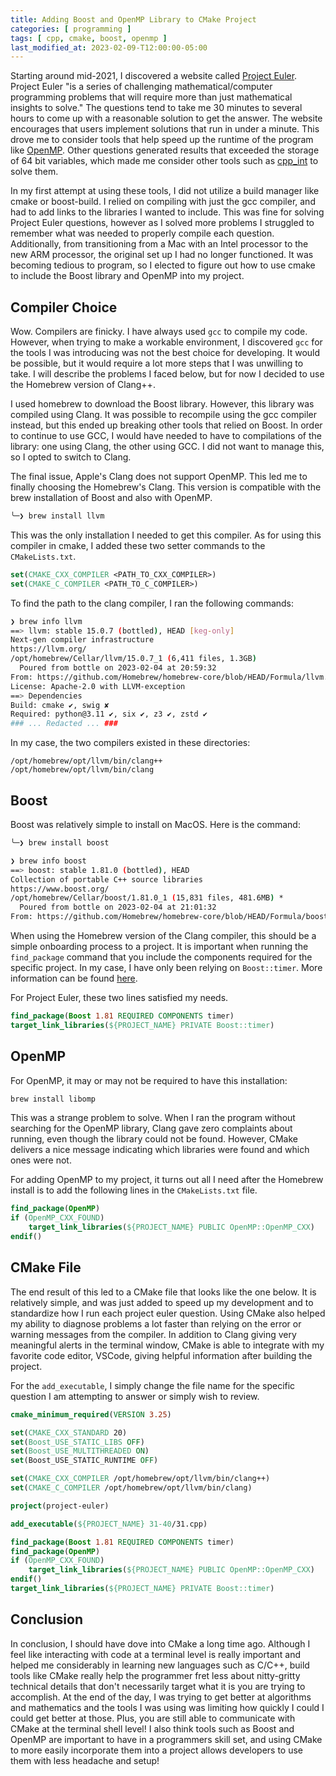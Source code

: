 ```yaml
---
title: Adding Boost and OpenMP Library to CMake Project
categories: [ programming ]
tags: [ cpp, cmake, boost, openmp ]
last_modified_at: 2023-02-09-T12:00:00-05:00
---
```


Starting around mid-2021, I discovered a website called <a href="https://projecteuler.net">Project Euler</a>.
Project Euler "is a series of challenging mathematical/computer programming problems that will require more
than just mathematical insights to solve." The questions tend to take me 30 minutes to several hours to come up with a reasonable
solution to get the answer. The website encourages that users implement solutions that run in under a minute.
This drove me to consider tools that help speed up the runtime of the program like
<a href="https://www.openmp.org/resources/refguides/" target="_blank">OpenMP</a>. Other questions generated
results that exceeded the storage of 64 bit variables, which made me consider other tools such as
<a href="https://www.boost.org/doc/libs/1_81_0/libs/multiprecision/doc/html/boost_multiprecision/tut/ints/cpp_int.html"
    target="_blank">
cpp_int</a> to solve them.

In my first attempt at using these tools, I did not utilize a build manager like cmake or boost-build. I relied on
compiling with just the gcc compiler, and had to add links to the libraries I wanted to include. This was fine for
solving Project Euler questions, however as I solved more problems I struggled to remember what was needed to properly
compile each question. Additionally, from transitioning from a Mac with an Intel processor to the new ARM processor, the
original set up I had no longer functioned. It was becoming tedious to program, so I elected to figure out how to use
cmake to include the Boost library and OpenMP into my project.


## Compiler Choice

Wow. Compilers are finicky. I have always used `gcc` to compile my code. However, when trying to make a workable
environment, I discovered `gcc` for the tools I was introducing was not the best choice for developing. It would be
possible, but it would require a lot more steps that I was unwilling to take. I will describe the problems I
faced below, but for now I decided to use the Homebrew version of Clang++.

I used homebrew to download the Boost library. However, this library was compiled using Clang. It was possible to
recompile using the gcc compiler instead, but this ended up breaking other tools that relied on Boost. In order to
continue to use GCC, I would have needed to have to compilations of the library: one using Clang, the other using GCC.
I did not want to manage this, so I opted to switch to Clang.

The final issue, Apple's Clang does not support OpenMP. This led me to finally choosing the Homebrew's Clang. This version
is compatible with the brew installation of Boost and also with OpenMP.

```bash
╰─❯ brew install llvm
```

This was the only installation I needed to get this compiler. As for using this compiler in cmake, I added these two
setter commands to the `CMakeLists.txt`.

```cmake
set(CMAKE_CXX_COMPILER <PATH_TO_CXX_COMPILER>)
set(CMAKE_C_COMPILER <PATH_TO_C_COMPILER>)
```

To find the path to the clang compiler, I ran the following commands:

```bash
❯ brew info llvm
==> llvm: stable 15.0.7 (bottled), HEAD [keg-only]
Next-gen compiler infrastructure
https://llvm.org/
/opt/homebrew/Cellar/llvm/15.0.7_1 (6,411 files, 1.3GB)
  Poured from bottle on 2023-02-04 at 20:59:32
From: https://github.com/Homebrew/homebrew-core/blob/HEAD/Formula/llvm.rb
License: Apache-2.0 with LLVM-exception
==> Dependencies
Build: cmake ✔, swig ✘
Required: python@3.11 ✔, six ✔, z3 ✔, zstd ✔
### ... Redacted ... ###

```
In my case, the two compilers existed in these directories:

```text
/opt/homebrew/opt/llvm/bin/clang++
/opt/homebrew/opt/llvm/bin/clang
```

## Boost

Boost was relatively simple to install on MacOS. Here is the command:

```bash
╰─❯ brew install boost
```

```bash
❯ brew info boost
==> boost: stable 1.81.0 (bottled), HEAD
Collection of portable C++ source libraries
https://www.boost.org/
/opt/homebrew/Cellar/boost/1.81.0_1 (15,831 files, 481.6MB) *
  Poured from bottle on 2023-02-04 at 21:01:32
From: https://github.com/Homebrew/homebrew-core/blob/HEAD/Formula/boost.rb
```

When using the Homebrew version of the Clang compiler, this should be a simple onboarding process to a project.
It is important when running the `find_package` command that you include the components required for the
specific project. In my case, I have only been relying on `Boost::timer`. More information can be found
<a href="https://cmake.org/cmake/help/latest/module/FindBoost.html" target="_blank">here</a>.

For Project Euler, these two lines satisfied my needs.

```cmake
find_package(Boost 1.81 REQUIRED COMPONENTS timer)
target_link_libraries(${PROJECT_NAME} PRIVATE Boost::timer)
```

## OpenMP

For OpenMP, it may or may not be required to have this installation:

```bash
brew install libomp
```

This was a strange problem to solve. When I ran the program without searching for the OpenMP library,
Clang gave zero complaints about running, even though the library could not be found. However, CMake delivers
a nice message indicating which libraries were found and which ones were not.

For adding OpenMP to my project, it turns out all I need after the Homebrew install is to add the following lines
in the `CMakeLists.txt` file.

```cmake
find_package(OpenMP)
if (OpenMP_CXX_FOUND)
    target_link_libraries(${PROJECT_NAME} PUBLIC OpenMP::OpenMP_CXX)
endif()
```

## CMake File

The end result of this led to a CMake file that looks like the one below.
It is relatively simple, and was just added to speed up my development and to standardize how I run each
project euler question. Using CMake also helped my ability to diagnose problems a lot faster than
relying on the error or warning messages from the compiler. In addition to Clang giving very meaningful
alerts in the terminal window, CMake is able to integrate with my favorite code editor, VSCode, giving
helpful information after building the project.

For the `add_executable`, I simply change the file name for the specific question I am attempting to answer
or simply wish to review.

```cmake
cmake_minimum_required(VERSION 3.25)

set(CMAKE_CXX_STANDARD 20)
set(Boost_USE_STATIC_LIBS OFF)
set(Boost_USE_MULTITHREADED ON)
set(Boost_USE_STATIC_RUNTIME OFF)

set(CMAKE_CXX_COMPILER /opt/homebrew/opt/llvm/bin/clang++)
set(CMAKE_C_COMPILER /opt/homebrew/opt/llvm/bin/clang)

project(project-euler)

add_executable(${PROJECT_NAME} 31-40/31.cpp)

find_package(Boost 1.81 REQUIRED COMPONENTS timer)
find_package(OpenMP)
if (OpenMP_CXX_FOUND)
    target_link_libraries(${PROJECT_NAME} PUBLIC OpenMP::OpenMP_CXX)
endif()
target_link_libraries(${PROJECT_NAME} PRIVATE Boost::timer)
```

## Conclusion

In conclusion, I should have dove into CMake a long time ago. Although I feel like interacting with code
at a terminal level is really important and helped me considerably in learning new languages such as C/C++, build
tools like CMake really help the programmer fret less about nitty-gritty technical details that don't necessarily
target what it is you are trying to accomplish. At the end of the day, I was trying to get better at algorithms
and mathematics and the tools I was using was limiting how quickly I could I could get better at those. Plus, you are
still able to communicate with CMake at the terminal shell level! I also think tools such as Boost and OpenMP are
important to have in a programmers skill set, and using CMake to more easily incorporate them into a project allows
developers to use them with less headache and setup!
